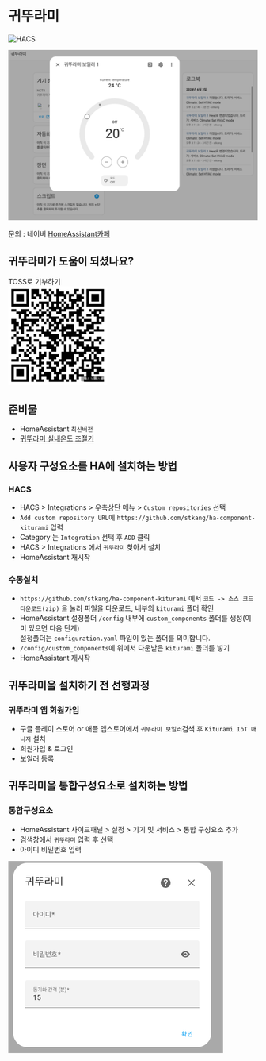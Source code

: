# 귀뚜라미

![HACS][hacs-shield]

<img src="./images/showcase.png" title="Showcase" alt="Showcase" />

문의 : 네이버 [HomeAssistant카페](https://cafe.naver.com/koreassistant)

## 귀뚜라미가 도움이 되셨나요?
TOSS로 기부하기  
<img src="./images/toss-donation.png" title="TOSS Donation" width="200"  alt="TOSS Donation"/>

## 준비물
- HomeAssistant `최신버전`
- [귀뚜라미 실내온도 조절기](https://krb.co.kr/product9)


## 사용자 구성요소를 HA에 설치하는 방법
### HACS
- HACS > Integrations > 우측상단 메뉴 > `Custom repositories` 선택
- `Add custom repository URL`에 `https://github.com/stkang/ha-component-kiturami` 입력
- Category 는 `Integration` 선택 후 `ADD` 클릭
- HACS > Integrations 에서 `귀뚜라미` 찾아서 설치
- HomeAssistant 재시작

### 수동설치
- `https://github.com/stkang/ha-component-kiturami` 에서 `코드 -> 소스 코드 다운로드(zip)` 을 눌러 파일을 다운로드, 내부의 `kiturami` 폴더 확인
- HomeAssistant 설정폴더 `/config` 내부에 `custom_components` 폴더를 생성(이미 있으면 다음 단계)<br/>설정폴더는 `configuration.yaml` 파일이 있는 폴더를 의미합니다.
- `/config/custom_components`에 위에서 다운받은 `kiturami` 폴더를 넣기
- HomeAssistant 재시작

## 귀뚜라미을 설치하기 전 선행과정
### 귀뚜라미 앱 회원가입
- 구글 플레이 스토어 or 애플 앱스토어에서 `귀뚜라미 보일러`검색 후 `Kiturami IoT 매니저` 설치 
- 회원가입 & 로그인
- 보일러 등록


## 귀뚜라미을 통합구성요소로 설치하는 방법
### 통합구성요소
- HomeAssistant 사이드패널 > 설정 > 기기 및 서비스 > 통합 구성요소 추가
- 검색창에서 `귀뚜라미` 입력 후 선택
- 아이디 비밀번호 입력

<img src="./images/config_flow.png" title="ConfigFlow" alt="ConfigFlow" />



[hacs-shield]: https://img.shields.io/badge/HACS-Custom-red.svg
